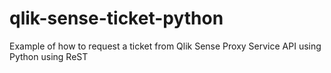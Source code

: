 # qlik-sense-ticket-python
Example of how to request a ticket from Qlik Sense Proxy Service API using Python using ReST
